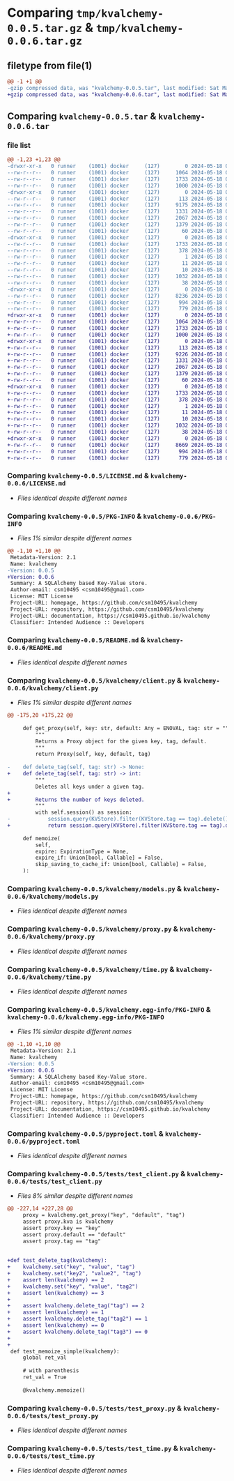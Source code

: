 # Comparing `tmp/kvalchemy-0.0.5.tar.gz` & `tmp/kvalchemy-0.0.6.tar.gz`

## filetype from file(1)

```diff
@@ -1 +1 @@
-gzip compressed data, was "kvalchemy-0.0.5.tar", last modified: Sat May 18 02:16:13 2024, max compression
+gzip compressed data, was "kvalchemy-0.0.6.tar", last modified: Sat May 18 02:20:03 2024, max compression
```

## Comparing `kvalchemy-0.0.5.tar` & `kvalchemy-0.0.6.tar`

### file list

```diff
@@ -1,23 +1,23 @@
-drwxr-xr-x   0 runner    (1001) docker     (127)        0 2024-05-18 02:16:13.752020 kvalchemy-0.0.5/
--rw-r--r--   0 runner    (1001) docker     (127)     1064 2024-05-18 02:16:05.000000 kvalchemy-0.0.5/LICENSE.md
--rw-r--r--   0 runner    (1001) docker     (127)     1733 2024-05-18 02:16:13.752020 kvalchemy-0.0.5/PKG-INFO
--rw-r--r--   0 runner    (1001) docker     (127)     1000 2024-05-18 02:16:05.000000 kvalchemy-0.0.5/README.md
-drwxr-xr-x   0 runner    (1001) docker     (127)        0 2024-05-18 02:16:13.748020 kvalchemy-0.0.5/kvalchemy/
--rw-r--r--   0 runner    (1001) docker     (127)      113 2024-05-18 02:16:05.000000 kvalchemy-0.0.5/kvalchemy/__init__.py
--rw-r--r--   0 runner    (1001) docker     (127)     9175 2024-05-18 02:16:05.000000 kvalchemy-0.0.5/kvalchemy/client.py
--rw-r--r--   0 runner    (1001) docker     (127)     1331 2024-05-18 02:16:05.000000 kvalchemy-0.0.5/kvalchemy/models.py
--rw-r--r--   0 runner    (1001) docker     (127)     2067 2024-05-18 02:16:05.000000 kvalchemy-0.0.5/kvalchemy/proxy.py
--rw-r--r--   0 runner    (1001) docker     (127)     1379 2024-05-18 02:16:05.000000 kvalchemy-0.0.5/kvalchemy/time.py
--rw-r--r--   0 runner    (1001) docker     (127)       60 2024-05-18 02:16:05.000000 kvalchemy-0.0.5/kvalchemy/values.py
-drwxr-xr-x   0 runner    (1001) docker     (127)        0 2024-05-18 02:16:13.752020 kvalchemy-0.0.5/kvalchemy.egg-info/
--rw-r--r--   0 runner    (1001) docker     (127)     1733 2024-05-18 02:16:13.000000 kvalchemy-0.0.5/kvalchemy.egg-info/PKG-INFO
--rw-r--r--   0 runner    (1001) docker     (127)      378 2024-05-18 02:16:13.000000 kvalchemy-0.0.5/kvalchemy.egg-info/SOURCES.txt
--rw-r--r--   0 runner    (1001) docker     (127)        1 2024-05-18 02:16:13.000000 kvalchemy-0.0.5/kvalchemy.egg-info/dependency_links.txt
--rw-r--r--   0 runner    (1001) docker     (127)       11 2024-05-18 02:16:13.000000 kvalchemy-0.0.5/kvalchemy.egg-info/requires.txt
--rw-r--r--   0 runner    (1001) docker     (127)       10 2024-05-18 02:16:13.000000 kvalchemy-0.0.5/kvalchemy.egg-info/top_level.txt
--rw-r--r--   0 runner    (1001) docker     (127)     1032 2024-05-18 02:16:05.000000 kvalchemy-0.0.5/pyproject.toml
--rw-r--r--   0 runner    (1001) docker     (127)       38 2024-05-18 02:16:13.752020 kvalchemy-0.0.5/setup.cfg
-drwxr-xr-x   0 runner    (1001) docker     (127)        0 2024-05-18 02:16:13.752020 kvalchemy-0.0.5/tests/
--rw-r--r--   0 runner    (1001) docker     (127)     8236 2024-05-18 02:16:05.000000 kvalchemy-0.0.5/tests/test_client.py
--rw-r--r--   0 runner    (1001) docker     (127)      994 2024-05-18 02:16:05.000000 kvalchemy-0.0.5/tests/test_proxy.py
--rw-r--r--   0 runner    (1001) docker     (127)      779 2024-05-18 02:16:05.000000 kvalchemy-0.0.5/tests/test_time.py
+drwxr-xr-x   0 runner    (1001) docker     (127)        0 2024-05-18 02:20:03.002776 kvalchemy-0.0.6/
+-rw-r--r--   0 runner    (1001) docker     (127)     1064 2024-05-18 02:19:53.000000 kvalchemy-0.0.6/LICENSE.md
+-rw-r--r--   0 runner    (1001) docker     (127)     1733 2024-05-18 02:20:03.002776 kvalchemy-0.0.6/PKG-INFO
+-rw-r--r--   0 runner    (1001) docker     (127)     1000 2024-05-18 02:19:53.000000 kvalchemy-0.0.6/README.md
+drwxr-xr-x   0 runner    (1001) docker     (127)        0 2024-05-18 02:20:03.002776 kvalchemy-0.0.6/kvalchemy/
+-rw-r--r--   0 runner    (1001) docker     (127)      113 2024-05-18 02:19:53.000000 kvalchemy-0.0.6/kvalchemy/__init__.py
+-rw-r--r--   0 runner    (1001) docker     (127)     9226 2024-05-18 02:19:53.000000 kvalchemy-0.0.6/kvalchemy/client.py
+-rw-r--r--   0 runner    (1001) docker     (127)     1331 2024-05-18 02:19:53.000000 kvalchemy-0.0.6/kvalchemy/models.py
+-rw-r--r--   0 runner    (1001) docker     (127)     2067 2024-05-18 02:19:53.000000 kvalchemy-0.0.6/kvalchemy/proxy.py
+-rw-r--r--   0 runner    (1001) docker     (127)     1379 2024-05-18 02:19:53.000000 kvalchemy-0.0.6/kvalchemy/time.py
+-rw-r--r--   0 runner    (1001) docker     (127)       60 2024-05-18 02:19:53.000000 kvalchemy-0.0.6/kvalchemy/values.py
+drwxr-xr-x   0 runner    (1001) docker     (127)        0 2024-05-18 02:20:03.002776 kvalchemy-0.0.6/kvalchemy.egg-info/
+-rw-r--r--   0 runner    (1001) docker     (127)     1733 2024-05-18 02:20:02.000000 kvalchemy-0.0.6/kvalchemy.egg-info/PKG-INFO
+-rw-r--r--   0 runner    (1001) docker     (127)      378 2024-05-18 02:20:02.000000 kvalchemy-0.0.6/kvalchemy.egg-info/SOURCES.txt
+-rw-r--r--   0 runner    (1001) docker     (127)        1 2024-05-18 02:20:02.000000 kvalchemy-0.0.6/kvalchemy.egg-info/dependency_links.txt
+-rw-r--r--   0 runner    (1001) docker     (127)       11 2024-05-18 02:20:02.000000 kvalchemy-0.0.6/kvalchemy.egg-info/requires.txt
+-rw-r--r--   0 runner    (1001) docker     (127)       10 2024-05-18 02:20:02.000000 kvalchemy-0.0.6/kvalchemy.egg-info/top_level.txt
+-rw-r--r--   0 runner    (1001) docker     (127)     1032 2024-05-18 02:19:53.000000 kvalchemy-0.0.6/pyproject.toml
+-rw-r--r--   0 runner    (1001) docker     (127)       38 2024-05-18 02:20:03.002776 kvalchemy-0.0.6/setup.cfg
+drwxr-xr-x   0 runner    (1001) docker     (127)        0 2024-05-18 02:20:03.002776 kvalchemy-0.0.6/tests/
+-rw-r--r--   0 runner    (1001) docker     (127)     8669 2024-05-18 02:19:53.000000 kvalchemy-0.0.6/tests/test_client.py
+-rw-r--r--   0 runner    (1001) docker     (127)      994 2024-05-18 02:19:53.000000 kvalchemy-0.0.6/tests/test_proxy.py
+-rw-r--r--   0 runner    (1001) docker     (127)      779 2024-05-18 02:19:53.000000 kvalchemy-0.0.6/tests/test_time.py
```

### Comparing `kvalchemy-0.0.5/LICENSE.md` & `kvalchemy-0.0.6/LICENSE.md`

 * *Files identical despite different names*

### Comparing `kvalchemy-0.0.5/PKG-INFO` & `kvalchemy-0.0.6/PKG-INFO`

 * *Files 1% similar despite different names*

```diff
@@ -1,10 +1,10 @@
 Metadata-Version: 2.1
 Name: kvalchemy
-Version: 0.0.5
+Version: 0.0.6
 Summary: A SQLAlchemy based Key-Value store.
 Author-email: csm10495 <csm10495@gmail.com>
 License: MIT License
 Project-URL: homepage, https://github.com/csm10495/kvalchemy
 Project-URL: repository, https://github.com/csm10495/kvalchemy
 Project-URL: documentation, https://csm10495.github.io/kvalchemy
 Classifier: Intended Audience :: Developers
```

### Comparing `kvalchemy-0.0.5/README.md` & `kvalchemy-0.0.6/README.md`

 * *Files identical despite different names*

### Comparing `kvalchemy-0.0.5/kvalchemy/client.py` & `kvalchemy-0.0.6/kvalchemy/client.py`

 * *Files 1% similar despite different names*

```diff
@@ -175,20 +175,22 @@
 
     def get_proxy(self, key: str, default: Any = ENOVAL, tag: str = "") -> Proxy:
         """
         Returns a Proxy object for the given key, tag, default.
         """
         return Proxy(self, key, default, tag)
 
-    def delete_tag(self, tag: str) -> None:
+    def delete_tag(self, tag: str) -> int:
         """
         Deletes all keys under a given tag.
+
+        Returns the number of keys deleted.
         """
         with self.session() as session:
-            session.query(KVStore).filter(KVStore.tag == tag).delete()
+            return session.query(KVStore).filter(KVStore.tag == tag).delete()
 
     def memoize(
         self,
         expire: ExpirationType = None,
         expire_if: Union[bool, Callable] = False,
         skip_saving_to_cache_if: Union[bool, Callable] = False,
     ):
```

### Comparing `kvalchemy-0.0.5/kvalchemy/models.py` & `kvalchemy-0.0.6/kvalchemy/models.py`

 * *Files identical despite different names*

### Comparing `kvalchemy-0.0.5/kvalchemy/proxy.py` & `kvalchemy-0.0.6/kvalchemy/proxy.py`

 * *Files identical despite different names*

### Comparing `kvalchemy-0.0.5/kvalchemy/time.py` & `kvalchemy-0.0.6/kvalchemy/time.py`

 * *Files identical despite different names*

### Comparing `kvalchemy-0.0.5/kvalchemy.egg-info/PKG-INFO` & `kvalchemy-0.0.6/kvalchemy.egg-info/PKG-INFO`

 * *Files 1% similar despite different names*

```diff
@@ -1,10 +1,10 @@
 Metadata-Version: 2.1
 Name: kvalchemy
-Version: 0.0.5
+Version: 0.0.6
 Summary: A SQLAlchemy based Key-Value store.
 Author-email: csm10495 <csm10495@gmail.com>
 License: MIT License
 Project-URL: homepage, https://github.com/csm10495/kvalchemy
 Project-URL: repository, https://github.com/csm10495/kvalchemy
 Project-URL: documentation, https://csm10495.github.io/kvalchemy
 Classifier: Intended Audience :: Developers
```

### Comparing `kvalchemy-0.0.5/pyproject.toml` & `kvalchemy-0.0.6/pyproject.toml`

 * *Files identical despite different names*

### Comparing `kvalchemy-0.0.5/tests/test_client.py` & `kvalchemy-0.0.6/tests/test_client.py`

 * *Files 8% similar despite different names*

```diff
@@ -227,14 +227,28 @@
     proxy = kvalchemy.get_proxy("key", "default", "tag")
     assert proxy.kva is kvalchemy
     assert proxy.key == "key"
     assert proxy.default == "default"
     assert proxy.tag == "tag"
 
 
+def test_delete_tag(kvalchemy):
+    kvalchemy.set("key", "value", "tag")
+    kvalchemy.set("key2", "value2", "tag")
+    assert len(kvalchemy) == 2
+    kvalchemy.set("key", "value", "tag2")
+    assert len(kvalchemy) == 3
+
+    assert kvalchemy.delete_tag("tag") == 2
+    assert len(kvalchemy) == 1
+    assert kvalchemy.delete_tag("tag2") == 1
+    assert len(kvalchemy) == 0
+    assert kvalchemy.delete_tag("tag3") == 0
+
+
 def test_memoize_simple(kvalchemy):
     global ret_val
 
     # with parenthesis
     ret_val = True
 
     @kvalchemy.memoize()
```

### Comparing `kvalchemy-0.0.5/tests/test_proxy.py` & `kvalchemy-0.0.6/tests/test_proxy.py`

 * *Files identical despite different names*

### Comparing `kvalchemy-0.0.5/tests/test_time.py` & `kvalchemy-0.0.6/tests/test_time.py`

 * *Files identical despite different names*

